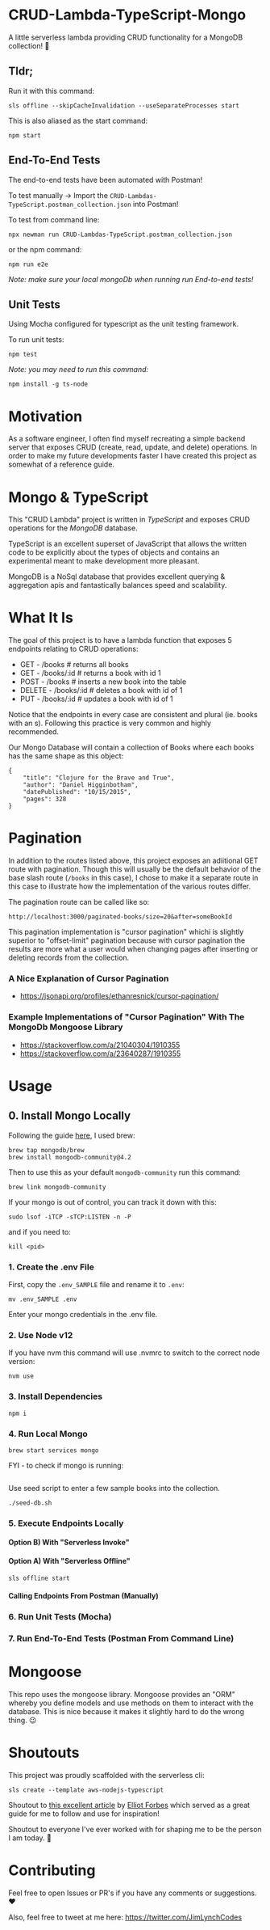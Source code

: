 # CRUD-Lambda-TypeScript-Mongo

A little serverless lambda providing CRUD functionality for a MongoDB collection! 🎉 

## Tldr;

Run it with this command:
```
sls offline --skipCacheInvalidation --useSeparateProcesses start
```

This is also aliased as the start command:
```
npm start
```

## End-To-End Tests
The end-to-end tests have been automated with Postman!

To test manually -> Import the `CRUD-Lambdas-TypeScript.postman_collection.json` into Postman!

To test from command line:
```
npx newman run CRUD-Lambdas-TypeScript.postman_collection.json
```
or the npm command:
```
npm run e2e
```

_Note: make sure your local mongoDb when running run End-to-end tests!_


## Unit Tests

Using Mocha configured for typescript as the unit testing framework. 

To run unit tests:
```
npm test
```

_Note: you may need to run this command:_
```
npm install -g ts-node
```

# Motivation
As a software engineer, I often find myself recreating a simple backend server that exposes CRUD (create, read, update, and delete) operations. In order to make my future developments faster I have created this project as somewhat of a reference guide.


# Mongo & TypeScript
This "CRUD Lambda" project is written in _TypeScript_ and exposes CRUD operations for the _MongoDB_ database.

TypeScript is an excellent superset of JavaScript that allows the written code to be explicitly about the types of objects and contains an experimental meant to make development more pleasant.

MongoDB is a NoSql database that provides excellent querying & aggregation apis and fantastically balances speed and scalability.

# What It Is

The goal of this project is to have a lambda function that exposes 5 endpoints relating to CRUD operations:

- GET - /books # returns all books
- GET - /books/:id # returns a book with id 1
- POST - /books # inserts a new book into the table
- DELETE - /books/:id # deletes a book with id of 1
- PUT - /books/:id # updates a book with id of 1

Notice that the endpoints in every case are consistent and plural (ie. books with an s). Following this practice is very common and highly recommended. 

Our Mongo Database will contain a collection of Books where each books has the same shape as this object:
```
{
    "title": "Clojure for the Brave and True",
    "author": "Daniel Higginbotham",
    "datePublished": "10/15/2015",
    "pages": 328
}
```

# Pagination
In addition to the routes listed above, this project exposes an adiitional GET route with pagination. Though this will usually be the default behavior of the base slash route (`/books` in this case), I chose to make it a separate route in this case to illustrate how the implementation of the various routes differ.

The pagination route can be called like so:
```
http://localhost:3000/paginated-books/size=20&after=someBookId
```

This pagination implementation is "cursor pagination" whichi is slightly superior to "offset-limit" pagination because with cursor pagination the results are more what a user would when changing pages after inserting or deleting records from the collection.

### A Nice Explanation of Cursor Pagination
- https://jsonapi.org/profiles/ethanresnick/cursor-pagination/ 

### Example Implementations of "Cursor Pagination" With The MongoDb Mongoose Library
- https://stackoverflow.com/a/21040304/1910355
- https://stackoverflow.com/a/23640287/1910355


# Usage

## 0. Install Mongo Locally
Following the guide [here](https://github.com/mongodb/homebrew-brew), I used brew:
```
brew tap mongodb/brew
brew install mongodb-community@4.2
```

Then to use this as your default `mongodb-community` run this command:
```
brew link mongodb-community
```

If your mongo is out of control, you can track it down with this:
```
sudo lsof -iTCP -sTCP:LISTEN -n -P
```

and if you need to:
```
kill <pid>
```


### 1. Create the .env File

First, copy the `.env_SAMPLE` file and rename it to `.env`:
```
mv .env_SAMPLE .env
```

Enter your mongo credentials in the .env file.


### 2. Use Node v12

If you have nvm this command will use .nvmrc to switch to the correct node version:
```
nvm use
```

### 3. Install Dependencies
```
npm i
```

### 4. Run Local Mongo
```
brew start services mongo
```

FYI - to check if mongo is running:
```

```

Use seed script to enter a few sample books into the collection.
```
./seed-db.sh
```

### 5. Execute Endpoints Locally

#### Option B) With "Serverless Invoke"


#### Option A) With "Serverless Offline"
```
sls offline start
```

#### Calling Endpoints From Postman (Manually)


### 6. Run Unit Tests (Mocha)


### 7. Run End-To-End Tests (Postman From Command Line)


# Mongoose
This repo uses the mongoose library. Mongoose provides an "ORM" whereby you define models and use methods on them to interact with the database. This is nice because it makes it slightly hard to do the wrong thing. 😉


# Shoutouts

This project was proudly scaffolded with the serverless cli:
```
sls create --template aws-nodejs-typescript
```

Shoutout to [this excellent article](https://tutorialedge.net/typescript/typescript-mongodb-beginners-tutorial/) by [Elliot Forbes](https://twitter.com/elliot_f) which served as a great guide for me to follow and use for inspiration!


Shoutout to everyone I've ever worked with for shaping me to be the person I am today. 🙏


# Contributing
Feel free to open Issues or PR's if you have any comments or suggestions. ❤️

Also, feel free to tweet at me here: https://twitter.com/JimLynchCodes